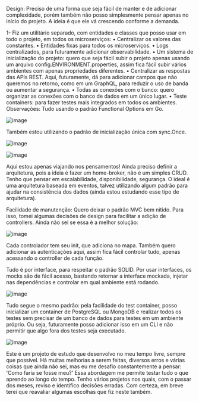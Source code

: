 Design: Preciso de uma forma que seja fácil de manter e de adicionar complexidade, porém também não posso simplesmente pensar apenas no início do projeto. A ideia é que ele vá crescendo conforme a demanda.


1- Fiz um utilitário separado, com entidades e classes que posso usar em todo o projeto, em todos os microserviços:
    • Centralizar os valores das constantes.
    • Entidades fixas para todos os microserviços.
    • Logs centralizados, para futuramente adicionar observabilidade.
    • Um sistema de inicialização do projeto: quero que seja fácil subir o projeto apenas usando um arquivo config.ENVIRONMENT.properties, assim fica fácil subir vários ambientes com apenas propriedades diferentes.
    • Centralizar as respostas das APIs REST. Aqui, futuramente, dá para adicionar campos que não queremos no retorno, como em um GraphQL, para reduzir o uso de banda ou aumentar a segurança.
    • Todas as conexões com o banco: quero organizar as conexões com o banco de dados em um único lugar.
    • Teste containers: para fazer testes mais integrados em todos os ambientes.
Observações: Tudo usando o padrão Functional Options em Go.

![image](https://github.com/user-attachments/assets/46b3fbda-3c62-4aa7-9026-f2b41a94c018)

Também estou utilizando o padrão de inicialização única com sync.Once.

![image](https://github.com/user-attachments/assets/19632fbd-ab5a-4f78-b55e-5cb1f24d8e18)

![image](https://github.com/user-attachments/assets/81e9d23c-76b0-41c6-8d5d-0ad16b64af6c)

Aqui estou apenas viajando nos pensamentos! Ainda preciso definir a arquitetura, pois a ideia é fazer um home-broker, não é um simples CRUD. Tenho que pensar em escalabilidade, disponibilidade, segurança. O ideal é uma arquitetura baseada em eventos, talvez utilizando algum padrão para ajudar na consistência dos dados (ainda estou estudando esse tipo de arquitetura).

Facilidade de manutenção:
Quero deixar o padrão MVC bem nítido. Para isso, tomei algumas decisões de design para facilitar a adição de controllers. Ainda não sei se essa é a melhor solução:

![image](https://github.com/user-attachments/assets/b3b77b09-b04c-43da-a3b6-c9c4db913b40)

Cada controlador tem seu init, que adiciona no mapa. Também quero adicionar as autenticações aqui, assim fica fácil controlar tudo, apenas acessando o controller de cada função.

Tudo é por interface, para respeitar o padrão SOLID.
	Por usar interfaces, os mocks são de fácil acesso, bastando retornar a interface mockada, injetar nas dependências e controlar em qual ambiente está rodando.

![image](https://github.com/user-attachments/assets/3a8e8164-bc30-4688-adff-0661b6584fa5)


Tudo segue o mesmo padrão: pela facilidade do test container, posso inicializar um container de PostgreSQL ou MongoDB e realizar todos os testes sem precisar de um banco de dados para testes em um ambiente próprio. Ou seja, futuramente posso adicionar isso em um CLI e não permitir que algo fora dos testes seja executado.

![image](https://github.com/user-attachments/assets/d8e63733-fd52-44bf-b68c-a6ba8f5097cf)

Este é um projeto de estudo que desenvolvo no meu tempo livre, sempre que possível. Há muitas melhorias a serem feitas, diversos erros e várias coisas que ainda não sei, mas eu me desafio constantemente a pensar: 'Como faria se fosse meu?' Essa abordagem me permite testar tudo o que aprendo ao longo do tempo. Tenho vários projetos nos quais, com o passar dos meses, reviso e identifico decisões erradas. Com certeza, em breve terei que reavaliar algumas escolhas que fiz neste também.
